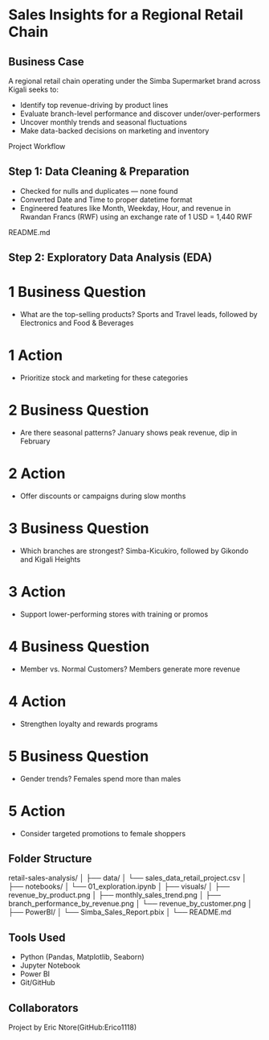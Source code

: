 # Sales Insights for a Regional Retail Chain

## Business Case

A regional retail chain operating under the Simba Supermarket brand across Kigali seeks to:

- Identify top revenue-driving by product lines
- Evaluate branch-level performance and discover under/over-performers
- Uncover monthly trends and seasonal fluctuations  
- Make data-backed decisions on marketing and inventory  

Project Workflow

## Step 1: Data Cleaning & Preparation

- Checked for nulls and duplicates — none found
- Converted Date and Time to proper datetime format
- Engineered features like Month, Weekday, Hour, and revenue in Rwandan Francs (RWF)
  using an exchange rate of 1 USD = 1,440 RWF
  
README.md


## Step 2: Exploratory Data Analysis (EDA)
# 1 Business Question

- What are the top-selling products?
  Sports and Travel leads, followed by Electronics and Food & Beverages

# 1 Action
- Prioritize stock and marketing for these categories

# 2 Business Question
- Are there seasonal patterns?
  January shows peak revenue, dip in February

# 2 Action
- Offer discounts or campaigns during slow months


# 3  Business Question
- Which branches are strongest?
  Simba-Kicukiro, followed by Gikondo and Kigali Heights

# 3 Action
- Support lower-performing stores with training or promos

# 4 Business Question
- Member vs. Normal Customers?
  Members generate more revenue

# 4 Action
- Strengthen loyalty and rewards programs

# 5 Business Question
- Gender trends?
  Females spend more than males
# 5 Action 
- Consider targeted promotions to female shoppers

## Folder Structure

retail-sales-analysis/
│
├── data/
│   └── sales_data_retail_project.csv
│
├── notebooks/
│   └── 01_exploration.ipynb
│
├── visuals/
│   ├── revenue_by_product.png
│   ├── monthly_sales_trend.png
│   ├── branch_performance_by_revenue.png
│   └── revenue_by_customer.png
│
├── PowerBI/
│   └── Simba_Sales_Report.pbix
│
└── README.md

## Tools Used
- Python (Pandas, Matplotlib, Seaborn)
- Jupyter Notebook
- Power BI
- Git/GitHub

## Collaborators
Project by Eric Ntore(GitHub:Erico1118)





